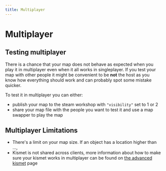 ```yaml
---
title: Multiplayer
---
```

# Multiplayer <Badge text="not finished" type="warning"/>

## Testing multiplayer

There is a chance that your map does not behave as expected when you play it in multiplayer even when it all works in singleplayer. If you test your map with other people it might be convenient to be **not** the host as you know how everything should work and can probably spot some mistake quicker. 

To test it in multiplayer you can either:
- publish your map to the steam workshop with `"visibility"` set to 1 or 2
- share your map file with the people you want to test it and use a map swapper to play the map

## Multiplayer Limitations

- There's a limit on your map size. If an object has a location higher than ..., 
- Kismet is not shared across clients, more information about how to make sure your kismet works in multiplayer can be found on [the advanced kismet](../kismet/04_advanced) page



